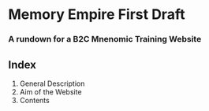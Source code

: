 # Memory Empire First Draft
### A rundown for a B2C Mnenomic Training Website

## Index
<ol>
<li>General Description</li>
<li>Aim of the Website</li>
<li>Contents</li>
</ol>

